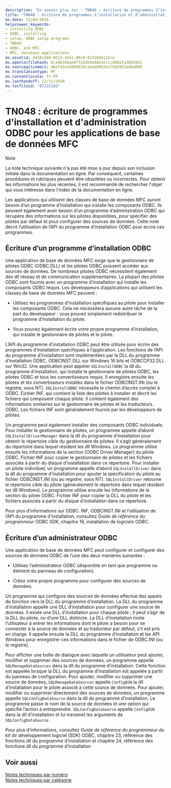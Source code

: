 ```yaml
---
description: 'En savoir plus sur : TN048 : écriture de programmes d’installation et d’administration ODBC pour les applications de base de données MFC'
title: "TN048 : écriture de programmes d'installation et d'administration ODBC pour les applications de base de données MFC"
ms.date: 11/04/2016
helpviewer_keywords:
- installing ODBC
- ODBC, installing
- setup, ODBC setup programs
- TN048
- ODBC, and MFC
- MFC, database applications
ms.assetid: d456cdd4-0513-4a51-80c0-9132b66115ce
ms.openlocfilehash: bca8616bae8f7243b9e66b2eccc980afa3865842
ms.sourcegitcommit: d6af41e42699628c3e2e6063ec7b03931a49a098
ms.translationtype: MT
ms.contentlocale: fr-FR
ms.lasthandoff: 12/11/2020
ms.locfileid: "97215103"
---
```

# <a name="tn048-writing-odbc-setup-and-administration-programs-for-mfc-database-applications"></a>TN048 : écriture de programmes d'installation et d'administration ODBC pour les applications de base de données MFC

> [!NOTE]
> La note technique suivante n'a pas été mise à jour depuis son inclusion initiale dans la documentation en ligne. Par conséquent, certaines procédures et rubriques peuvent être obsolètes ou incorrectes. Pour obtenir les informations les plus récentes, il est recommandé de rechercher l'objet qui vous intéresse dans l'index de la documentation en ligne.

Les applications qui utilisent des classes de base de données MFC auront besoin d’un programme d’installation qui installe les composants ODBC. Ils peuvent également avoir besoin d’un programme d’administration ODBC qui récupère des informations sur les pilotes disponibles, pour spécifier des pilotes par défaut et pour configurer des sources de données. Cette note décrit l’utilisation de l’API du programme d’installation ODBC pour écrire ces programmes.

## <a name="writing-an-odbc-setup-program"></a><a name="_mfcnotes_writing_an_odbc_setup_program"></a> Écriture d’un programme d’installation ODBC

Une application de base de données MFC exige que le gestionnaire de pilotes ODBC (ODBC.DLL) et les pilotes ODBC puissent accéder aux sources de données. De nombreux pilotes ODBC nécessitent également des dll réseau et de communication supplémentaires. La plupart des pilotes ODBC sont fournis avec un programme d’installation qui installe les composants ODBC requis. Les développeurs d’applications qui utilisent les classes de base de données MFC peuvent :

- Utilisez les programmes d’installation spécifiques au pilote pour installer les composants ODBC. Cela ne nécessitera aucune autre tâche de la part du développeur : vous pouvez simplement redistribuer le programme d’installation du pilote.

- Vous pouvez également écrire votre propre programme d’installation, qui installe le gestionnaire de pilotes et le pilote.

L’API du programme d’installation ODBC peut être utilisée pour écrire des programmes d’installation spécifiques à l’application. Les fonctions de l’API du programme d’installation sont implémentées par la DLL du programme d’installation ODBC, ODBCINST.DLL sur Windows 16 bits et ODBCCP32.DLL sur Win32. Une application peut appeler `SQLInstallODBC` la dll du programme d’installation, qui installe le gestionnaire de pilotes ODBC, les pilotes ODBC et tous les convertisseurs requis. Il enregistre ensuite les pilotes et les convertisseurs installés dans le fichier ODBCINST.INI (ou le registre, sous NT). `SQLInstallODBC` nécessite le chemin d’accès complet à ODBC. Fichier INF, qui contient la liste des pilotes à installer et décrit les fichiers qui composent chaque pilote. Il contient également des informations similaires sur le gestionnaire de pilotes et les traducteurs. ODBC. Les fichiers INF sont généralement fournis par les développeurs de pilotes.

Un programme peut également installer des composants ODBC individuels. Pour installer le gestionnaire de pilotes, un programme appelle d’abord `SQLInstallDriverManager` dans la dll du programme d’installation pour obtenir le répertoire cible du gestionnaire de pilotes. Il s’agit généralement du répertoire dans lequel résident les dll Windows. Le programme utilise ensuite les informations de la section [ODBC Driver Manager] du pilote ODBC. Fichier INF pour copier le gestionnaire de pilotes et les fichiers associés à partir du disque d’installation dans ce répertoire. Pour installer un pilote individuel, un programme appelle d’abord `SQLInstallDriver` dans la dll du programme d’installation pour ajouter la spécification du pilote au fichier ODBCINST.INI (ou au registre, sous NT). `SQLInstallDriver` retourne le répertoire cible du pilote (généralement le répertoire dans lequel résident les dll Windows). Le programme utilise ensuite les informations de la section du pilote ODBC. Fichier INF pour copier la DLL du pilote et les fichiers associés à partir du disque d’installation dans ce répertoire.

Pour plus d’informations sur ODBC. INF, ODBCINST.INI et l’utilisation de l’API du programme d’installation, consultez *Guide de référence du programmeur* ODBC SDK, chapitre 19, installation de logiciels ODBC.

## <a name="writing-an-odbc-administrator"></a><a name="_mfcnotes_writing_an_odbc_administrator"></a> Écriture d’un administrateur ODBC

Une application de base de données MFC peut configurer et configurer des sources de données ODBC de l’une des deux manières suivantes :

- Utilisez l’administrateur ODBC (disponible en tant que programme ou élément du panneau de configuration).

- Créez votre propre programme pour configurer des sources de données.

Un programme qui configure des sources de données effectue des appels de fonction vers la DLL du programme d’installation. La DLL du programme d’installation appelle une DLL d’installation pour configurer une source de données. Il existe une DLL d’installation pour chaque pilote ; Il peut s’agir de la DLL du pilote, ou d’une DLL distincte. La DLL d’installation invite l’utilisateur à entrer les informations dont le pilote a besoin pour se connecter à la source de données et au traducteur par défaut, s’il est pris en charge. Il appelle ensuite la DLL du programme d’installation et les API Windows pour enregistrer ces informations dans le fichier de ODBC.INI (ou le registre).

Pour afficher une boîte de dialogue avec laquelle un utilisateur peut ajouter, modifier et supprimer des sources de données, un programme appelle `SQLManageDataSources` dans la dll du programme d’installation. Cette fonction est appelée lorsque la DLL du programme d’installation est appelée à partir du panneau de configuration. Pour ajouter, modifier ou supprimer une source de données, `SQLManageDataSources` appelle `ConfigDSN` la dll d’installation pour le pilote associé à cette source de données. Pour ajouter, modifier ou supprimer directement des sources de données, un programme appelle `SQLConfigDataSource` dans la dll du programme d’installation. Le programme passe le nom de la source de données et une option qui spécifie l’action à entreprendre. `SQLConfigDataSource` appelle `ConfigDSN` dans la dll d’installation et lui transmet les arguments de `SQLConfigDataSource` .

Pour plus d’informations, consultez *Guide de référence du programmeur du kit de* développement logiciel (SDK) ODBC, chapitre 23, référence des fonctions dll du programme d’installation et chapitre 24, référence des fonctions dll du programme d’installation

## <a name="see-also"></a>Voir aussi

[Notes techniques par numéro](../mfc/technical-notes-by-number.md)<br/>
[Notes techniques par catégorie](../mfc/technical-notes-by-category.md)
